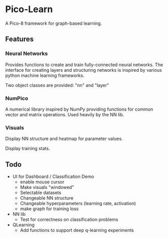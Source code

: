 # Pico-Learn

A Pico-8 framework for graph-based learning.

## Features

### Neural Networks

Provides functions to create and train fully-connected neural networks. The interface for creating layers and structuring networks is inspired by various python machine learning frameworks.

Two object classes are provided: "nn" and "layer"

### NumPico

A numerical library inspired by NumPy providing functions for common vector and matrix operations. Used heavily by the NN lib.

### Visuals

Display NN structure and heatmap for parameter values.

Display training stats.



## Todo

- UI for Dashboard / Classification Demo
  - enable mouse cursor
  - Make visuals "windowed"
  - Selectable datasets
  - Changeable NN structure
  - Changeable hyperparameters (learning rate, activation)
  - make graph for training loss
- NN lib
  - Test for correctness on classification problems
- QLearning 
  - Add functions to support deep q-learning experiments
